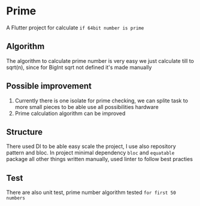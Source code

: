 # Prime

A Flutter project for calculate `if 64bit number is prime`

## Algorithm

The algorithm to calculate prime number is very easy we just calculate till to sqrt(n), since for BigInt sqrt not defined it's made manually

## Possible improvement

1. Currently there is one isolate for prime checking, we can splite task to more small pieces to be able use all possibilities hardware
2. Prime calculation algorithm can be improved

## Structure

There used DI to be able easy scale the project, I use also repository pattern and bloc. In project minimal dependency `bloc` and `equatable` package all other things written manually, used linter to follow best practies

## Test

There are also unit test, prime number algorithm tested `for first 50 numbers`
